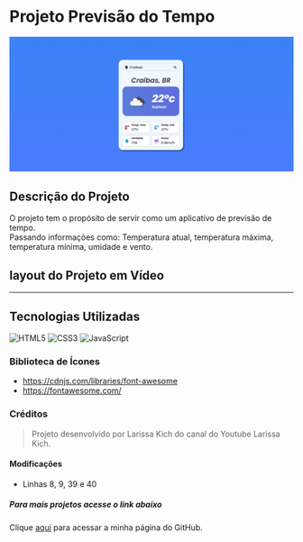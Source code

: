 # Projeto Previsão do Tempo

<img src="./images/previsao-tempo.png" alt="imagem da tela incial onde mostra os dados da previsão do tempo">

## Descrição do Projeto

<p>O projeto tem o propósito de servir como um aplicativo de previsão de tempo. <br>
Passando informações como: Temperatura atual, temperatura máxima, temperatura mínima, umidade e vento.

</p>

## layout do Projeto em Vídeo





***

## Tecnologias Utilizadas

![HTML5](https://img.shields.io/badge/html5-%23E34F26.svg?style=for-the-badge&logo=html5&logoColor=white)
![CSS3](https://img.shields.io/badge/css3-%231572B6.svg?style=for-the-badge&logo=css3&logoColor=white)
![JavaScript](https://img.shields.io/badge/javascript-%23323330.svg?style=for-the-badge&logo=javascript&logoColor=%23F7DF1E)

### Biblioteca de Ícones

- https://cdnjs.com/libraries/font-awesome 
- https://fontawesome.com/


### Créditos

> <p>Projeto desenvolvido por Larissa Kich do canal do Youtube Larissa Kich.</p>

#### Modificações 

- Linhas 8, 9, 39 e 40 

##### Para mais projetos acesse o link abaixo

Clique [aqui](https://github.com/Paullo-Nunes) para acessar a minha página do GitHub.